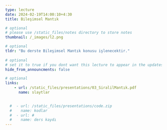 ```yaml
---
type: lecture
date: 2024-02-19T14:00:10+4:30 
title: Bileşimsel Mantık

# optional
# please use /static_files/notes directory to store notes
thumbnail: /_images/l2.png

# optional
tldr: "Bu derste Bileşimsel Mantık konusu işlenecektir."
  
# optional
# set it to true if you dont want this lecture to appear in the updates section
hide_from_announcments: false

# optional
links:
    - url: /static_files/presentations/03_SiralilMantık.pdf
      name: slaytlar
    

  #  - url: /static_files/presentations/code.zip
  #    name: kodlar
  #  - url: #
  #    name: ders kaydı
---
```

<!-- Other additional contents using markdown -->
<!--
**Suggested Readings:**
- [Readings 1](http://example.com)
- [Readings 2](http://example.com)
-->
